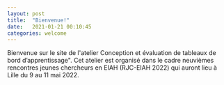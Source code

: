 ```yaml
---
layout: post
title:  "Bienvenue!"
date:   2021-01-21 00:10:45
categories: welcome 
---
```

Bienvenue sur le site de l'atelier Conception et évaluation de tableaux de bord d’apprentissage". 
Cet atelier est organisé dans le cadre neuvièmes rencontres jeunes chercheurs en EIAH (RJC-EIAH 2022) qui auront lieu à Lille du 9 au 11 mai 2022.
